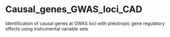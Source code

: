 # Causal_genes_GWAS_loci_CAD
  Identification of causal genes at GWAS loci with pleiotropic gene regulatory effects using instrumental variable sets
